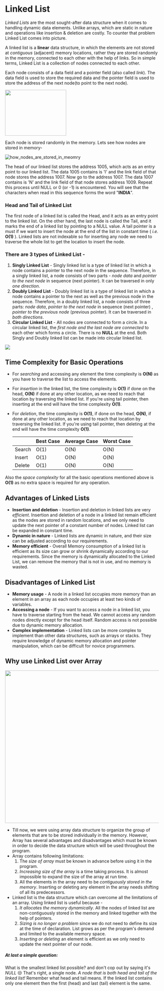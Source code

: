 # Linked List

*Linked Lists* are the most sought-after data structure when it comes to handling dynamic data elements. Unlike arrays, which are static in nature and operations like insertion & deletion are costly. To counter that problem Linked List comes into picture.

A linked list is a **linear** data structure, in which the elements are not stored at *contiguous* (adjacent) memory locations, rather they are stored randomly in the memory, connected to each other with the help of links. So in simple terms, Linked List is a collection of nodes connected to each other. 

Each node consists of a data field and a pointer field (also called *link*). The data field is used to store the required data and the pointer field is used to store the address of the next node(to point to the next node).

<img src="https://res.cloudinary.com/practicaldev/image/fetch/s--hRoBhSsZ--/c_limit%2Cf_auto%2Cfl_progressive%2Cq_auto%2Cw_880/https://dev-to-uploads.s3.amazonaws.com/i/sbzf3hz07azamnxapyp1.png " width=200 height=150 >


Each node is stored randomly in the memory. Lets see how nodes are stored in memory-

![how_nodes_are_stored_in_meomry](https://2.bp.blogspot.com/-Q7DbZCYQwbo/UvkTWyBt9rI/AAAAAAAAAHY/AOK6bYcYnw4/s1600/22.JPG)

The head of our linked list stores the address 1005, which acts as an entry point to our linked list. The data 1005 contains is 'I' and the link field of that node stores the address 1007. Now go to the address 1007. The data 1007 contains is 'N' and the link field of that node stores address 1009. Repeat this process until NULL or 0 (or -1) is encountered. You will see that the characters when read in this sequence forms the word "**INDIA**".

### Head and Tail of Linked List

The first node of a linked list is called the Head, and it acts as an entry point to the linked list. On the other hand, the last node is called the Tail, and it marks the end of a linked list by pointing to a NULL value. A tail pointer is a must if we want to insert the node at the end of the list in constant time ( *i.e.* **O(1)** ). Linked lists are not indexable so for inserting any node we need to traverse the whole list to get the location to insert the node.



### There are 3 types of Linked List -

1. **Singly Linked List** - Singly linked list is a type of linked list in which a node contains a pointer to the next node in the sequence. Therefore, in a singly linked list, a node consists of two parts - *node data* and *pointer to the next node* in sequence (next pointer).  It can be traversed in only *one direction*. 
2. **Doubly Linked List** -  Doubly linked list is a type of linked list in which a node contains a pointer to the next as well as the previous node in the sequence. Therefore, in a doubly linked list, a node consists of three parts: *node data*, *pointer to the next node* in sequence (next pointer) , *pointer to the previous node* (previous pointer). It can be traversed in *both directions*. 
3. **Circular Linked List** - All nodes are connected to form a circle. In a circular linked list, the *first node and the last node are connected* to each other which forms a circle. There is no **NULL** at the end. Both Singly and Doubly linked list can be made into circular linked list.

<img src="https://devopedia.org/images/article/409/6269.1647166159.png">


## Time Complexity for Basic Operations

- For *searching* and accessing any element the time complexity is **O(N)** as you have to traverse the list to access the elements.

- For *insertion* in the linked list, the time complexity is **O(1)** if done on the head, **O(N)** if done at any other location, as we need to reach that location by traversing the linked list. If you're using tail pointer, then inserting at the end will have the time complexity **O(1)**.

- For *deletion*, the time complexity is **O(1)**, if done on the head, **O(N)**, if done at any other location, as we need to reach that location by traversing the linked list. If you're using tail pointer, then deleting at the end will have the time complexity **O(1)**.

    |        | Best Case | Average Case | Worst Case |
    |--------|-----------|--------------|------------|
    | Search | O(1)      | O(N)         | O(N)       |
    | Insert | O(1)      | O(N)         | O(N)       |
    | Delete | O(1)      | O(N)         | O(N)       |

Also the *space complexity* for all the basic operations mentioned above is **O(1)** as no extra space is required for any operation.

## Advantages of Linked Lists

- **Insertion and deletion** - Insertion and deletion in linked lists are very *efficient*. Insertion and deletion of a node in a linked list remain efficient as the nodes are stored in random locations, and we only need to update the next pointer of a constant number of nodes. Linked list can be expanded in constant time.
- **Dynamic in nature** - Linked lists are dynamic in nature, and their size can be adjusted according to our requirements.
- **Memory efficient** - Overall Memory consumption of a linked list is efficient as its size can grow or shrink dynamically according to our requirements. Since the memory is dynamically allocated to the Linked List, we can remove the memory that is not in use, and no memory is wasted. 

## Disadvantages of Linked List

- **Memory usage** - A node in a linked list occupies more memory than an element in an array as each node occupies at least two kinds of variables.
- **Accessing a node** - If you want to access a node in a linked list, you have to traverse starting from the head. We cannot access any random nodes directly except for the head itself. Random access is not possible due to dynamic memory allocation.
- **Complex implementation** - Linked lists can be more complex to implement than other data structures, such as arrays or stacks. They require knowledge of dynamic memory allocation and pointer manipulation, which can be difficult for novice programmers.

## Why use Linked List over Array

<img src="https://miro.medium.com/v2/resize:fit:3454/1*G43FVT5xJ1n1QDKVNZUxXQ.jpeg"  width="800" height="500">

- Till now, we were using array data structure to organize the group of elements that are to be stored individually in the memory. However, Array has several advantages and disadvantages which must be known in order to decide the data structure which will be used throughout the program.
- Array contains following limitations:
    1. The *size of array* must be known in advance before using it in the program.
    2. *Increasing size of the array* is a time taking process. It is almost impossible to expand the size of the array at run time.
    3. All the elements in the array need to be *contiguously stored in the memory*. Inserting or deleting any element in the array needs shifting of all its predecessors.
- Linked list is the data structure which can overcome all the limitations of an array. Using linked list is useful because - 
    1. *It allocates the memory dynamically*. All the nodes of linked list are non-contiguously stored in the memory and linked together with the help of pointers.
    2. *Sizing is no longer a problem* since we do not need to define its size at the time of declaration. List grows as per the program's demand and limited to the available memory space.
    3. *Inserting or deleting* an element is efficient as we only need to update the next pointer of our node.

##### At last a simple question:

What is the smallest linked list possible? and don't cop out by saying it's *NULL* :unamused:
That's right, a single node. *A node that is both head and tail of the linked list!* Remember what head and tail means. If the linked list contains only one element then the first (head) and last (tail) element is the same.